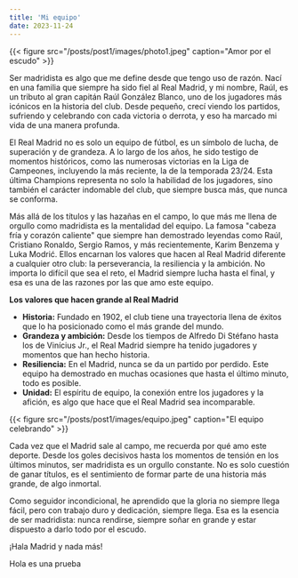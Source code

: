 ```yaml
---
title: 'Mi equipo'
date: 2023-11-24
---
```

{{< figure src="/posts/post1/images/photo1.jpeg" caption="Amor por el escudo" >}}

Ser madridista es algo que me define desde que tengo uso de razón. Nací en una familia que siempre ha sido fiel al Real Madrid, y mi nombre, Raúl, es un tributo al gran capitán Raúl González Blanco, uno de los jugadores más icónicos en la historia del club. Desde pequeño, crecí viendo los partidos, sufriendo y celebrando con cada victoria o derrota, y eso ha marcado mi vida de una manera profunda.

El Real Madrid no es solo un equipo de fútbol, es un símbolo de lucha, de superación y de grandeza. A lo largo de los años, he sido testigo de momentos históricos, como las numerosas victorias en la Liga de Campeones, incluyendo la más reciente, la de la temporada 23/24. Esta última Champions representa no solo la habilidad de los jugadores, sino también el carácter indomable del club, que siempre busca más, que nunca se conforma.

Más allá de los títulos y las hazañas en el campo, lo que más me llena de orgullo como madridista es la mentalidad del equipo. La famosa "cabeza fría y corazón caliente" que siempre han demostrado leyendas como Raúl, Cristiano Ronaldo, Sergio Ramos, y más recientemente, Karim Benzema y Luka Modrić. Ellos encarnan los valores que hacen al Real Madrid diferente a cualquier otro club: la perseverancia, la resiliencia y la ambición. No importa lo difícil que sea el reto, el Madrid siempre lucha hasta el final, y esa es una de las razones por las que amo este equipo.

**Los valores que hacen grande al Real Madrid**
- **Historia:** Fundado en 1902, el club tiene una trayectoria llena de éxitos que lo ha posicionado como el más grande del mundo.
- **Grandeza y ambición:** Desde los tiempos de Alfredo Di Stéfano hasta los de Vinícius Jr., el Real Madrid siempre ha tenido jugadores y momentos que han hecho historia.
- **Resiliencia:** En el Madrid, nunca se da un partido por perdido. Este equipo ha demostrado en muchas ocasiones que hasta el último minuto, todo es posible.
- **Unidad:** El espíritu de equipo, la conexión entre los jugadores y la afición, es algo que hace que el Real Madrid sea incomparable.


{{< figure src="/posts/post1/images/equipo.jpeg" caption="El equipo celebrando" >}}

Cada vez que el Madrid sale al campo, me recuerda por qué amo este deporte. Desde los goles decisivos hasta los momentos de tensión en los últimos minutos, ser madridista es un orgullo constante. No es solo cuestión de ganar títulos, es el sentimiento de formar parte de una historia más grande, de algo inmortal.

Como seguidor incondicional, he aprendido que la gloria no siempre llega fácil, pero con trabajo duro y dedicación, siempre llega. Esa es la esencia de ser madridista: nunca rendirse, siempre soñar en grande y estar dispuesto a darlo todo por el escudo.

¡Hala Madrid y nada más!

Hola es una prueba


